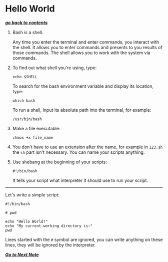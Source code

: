 # Hello World

[***go back to contents***](01-contents.md)

1. Bash is a shell.

    Any time you enter the terminal and enter commands, you interact with the 
shell. It allows you to enter commands and presents to you results of those 
commands. The shell allows you to work with the system via commands.

2. To find out what shell you're using, type:  

    ```
	echo $SHELL
    ```

   To search for the bash environment variable and display its location, type:  

    ```
	which bash
    ```

   To run a shell, input its absolute path into the terminal, for example:  

    ```
	/usr/bin/bash
    ```

3. Make a file executable:

    ```
	chmox +x file_name
    ```

4. You don't have to use an extension after the name, for example in `123.sh`
   the `sh` part isn't necessary. You can name your scripts anything.

5. Use shebang at the beginning of your scripts:

    ```
	#!/bin/bash
    ```

    It tells your script what interpreter it should use to run your script.

---

Let's write a simple script:

```
#!/bin/bash
   
# pwd

echo "Hello World!"
echo "My current working directory is:"
pwd
```

Lines started with the `#` symbol are ignored, you can write anything on these
lines, they will be ignored by the interpreter. 

[***Go to Next Note***](03-variables.md)
